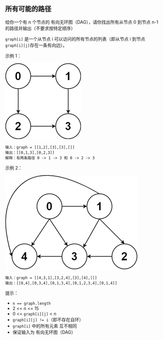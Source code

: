 ## 所有可能的路径

给你一个有 n 个节点的 有向无环图（DAG），请你找出所有从节点 0 到节点 n-1 的路径并输出（不要求按特定顺序）

`graph[i]` 是一个从节点 i 可以访问的所有节点的列表（即从节点 i 到节点 `graph[i][j]`存在一条有向边）。

示例 1：

![](../images/797.all-paths-from-source-to-target.png)
```
输入：graph = [[1,2],[3],[3],[]]
输出：[[0,1,3],[0,2,3]]
解释：有两条路径 0 -> 1 -> 3 和 0 -> 2 -> 3
```

示例 2：

![](../images/797.all-paths-from-source-to-target_1.png)
```
输入：graph = [[4,3,1],[3,2,4],[3],[4],[]]
输出：[[0,4],[0,3,4],[0,1,3,4],[0,1,2,3,4],[0,1,4]]
```

提示：

* `n == graph.length`
* 2 <= n <= 15
* 0 <= `graph[i][j]` < n
* `graph[i][j] != i`（即不存在自环）
* `graph[i]` 中的所有元素 互不相同
* 保证输入为 有向无环图（DAG）